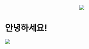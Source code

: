 <div align="center">
<a href="https://github.com/unanchoi"><img src="https://hits.seeyoufarm.com/api/count/incr/badge.svg?url=https%3A%2F%2Fgithub.com%2Funanchoi&count_bg=%23000000&title_bg=%23000000&icon=github.svg&icon_color=%23E7E7E7&title=GitHub&edge_flat=false)"/></a>
</div>

# 안녕하세요!


<a href="https://github.com/devxb/gitanimals">
  <img src="https://render.gitanimals.org/farms/unanchoi"/>
</a>
<!--
**unanchoi/unanchoi** is a ✨ _special_ ✨ repository because its `README.md` (this file) appears on your GitHub profile.

Here are some ideas to get you started:

- 🔭 I’m currently working on ...
- 🌱 I’m currently learning ...
- 👯 I’m looking to collaborate on ...
- 🤔 I’m looking for help with ...
- 💬 Ask me about ...
- 📫 How to reach me: ...
- 😄 Pronouns: ...
- ⚡ Fun fact: ...
-->
